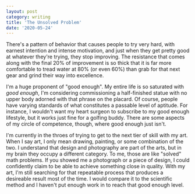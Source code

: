 ```yaml
---
layout: post
category: writing
title: 'The Unsolved Problem'
date: '2020-05-24'
---
```


There's a pattern of behavior that causes people to try very hard, with earnest intention and intense motivation, and just when they get pretty good at whatever they're trying, they stop improving. The resistance that comes along with the final 20% of improvement is so thick that it is far more comfortable to tread water at 80% (or even 60%) than grab for that next gear and grind their way into excellence.

I'm a huge proponent of "good enough". My entire life is so saturated with _good enough_, I'm considering commissioning a half-finished statue with no upper body adorned with that phrase on the placard. Of course, people have varying standards of what constitutes a passable level of aptitude. For instance, I wouldn't want my heart surgeon to subscribe to my good enough lifestyle, but it works just fine for a golfing buddy. There are some aspects of my circle of competence, though, where good enough just isn't.

I'm currently in the throes of trying to get to the next tier of skill with my art. When I say art, I only mean drawing, painting, or some combination of the two. I understand that design and photography are part of the arts, but in my brain they occupy a different category. To me, those are like "solved" math problems. If you showed me a photograph or a piece of design, I could confidently claim to be able to achieve something close in quality. With my art, I'm still searching for that repeatable process that produces a desireable result most of the time. I would compare it to the scientific method and I haven't put enough work in to reach that good enough level.
